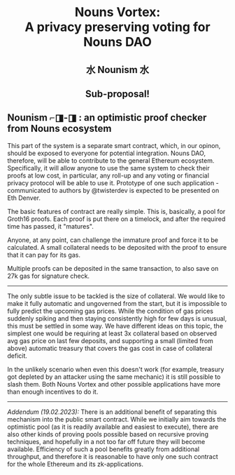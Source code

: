 # <div align="center">Nouns Vortex: <br/>A privacy preserving voting for Nouns DAO</div>

## <div align="center">水 Nounism 水</div>

## <div align="center"> Sub-proposal! </div>
## Nounism ⌐◨-◨ : an optimistic proof checker from Nouns ecosystem

This part of the system is a separate smart contract, which, in our opinon, should be exposed to everyone for potential integration. Nouns DAO, therefore, will be able to contribute to the general Ethereum ecosystem. Specifically, it will allow anyone to use the same system to check their proofs at low cost, in particular, any roll-up and any voting or financial privacy protocol will be able to use it. Prototype of one such application - communicated to authors by @twisterdev is expected to be presented on Eth Denver.

The basic features of contract are really simple. This is, basically, a pool for Groth16 proofs. Each proof is put there on a timelock, and after the required time has passed, it "matures".

Anyone, at any point, can challenge the immature proof and force it to be calculated. A small collateral needs to be deposited with the proof to ensure that it can pay for its gas.

Multiple proofs can be deposited in the same transaction, to also save on 27k gas for signature check.

---

The only subtle issue to be tackled is the size of collateral. We would like to make it fully automatic and ungoverned from the start, but it is impossible to fully predict the upcoming gas prices. While the condition of gas prices suddenly spiking and then staying consistently high for few days is unusual, this must be settled in some way. We have different ideas on this topic, the simplest one would be requiring at least 3x collateral based on observed avg gas price on last few deposits, and supporting a small (limited from above) automatic treasury that covers the gas cost in case of collateral deficit.

In the unlikely scenario when even this doesn't work (for example, treasury got depleted by an attacker using the same mechanic) it is still possible to slash them. Both Nouns Vortex and other possible applications have more than enough incentives to do it.

---

*Addendum (19.02.2023):* There is an additional benefit of separating this mechanism into the public smart contract. While we initially aim towards the optimistic pool (as it is readily available and easiest to execute), there are also other kinds of proving pools possible based on recursive proving techniques, and hopefully in a not too far off future they will become available. Efficiency of such a pool benefits greatly from additional throughput, and therefore it is reasonable to have only one such contract for the whole Ethereum and its zk-applications.